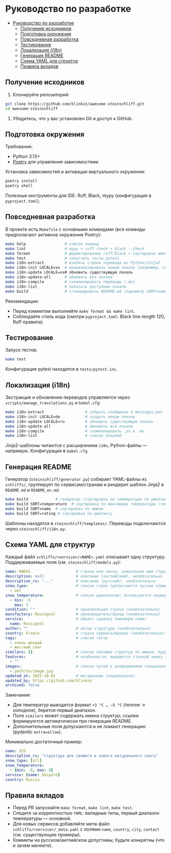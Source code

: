 # Руководство по разработке

- [Руководство по разработке](#руководство-по-разработке)
  - [ Получение исходников](#-получение-исходников)
  - [ Подготовка окружения](#-подготовка-окружения)
  - [ Повседневная разработка](#-повседневная-разработка)
  - [ Тестирование](#-тестирование)
  - [ Локализация (i18n)](#-локализация-i18n)
  - [ Генерация README](#-генерация-readme)
  - [ Схема YAML для структур](#-схема-yaml-для-структур)
  - [ Правила вкладов](#-правила-вкладов)

## <a name="get"></a> Получение исходников

1. Клонируйте репозиторий:

```bash
git clone https://github.com/klinkin/awesome-steinschliff.git
cd awesome-steinschliff
```

1. Убедитесь, что у вас установлен Git и доступ к GitHub.

## <a name="setup"></a> Подготовка окружения

Требования:

- Python 3.13+
- [Poetry](https://python-poetry.org/) для управления зависимостями

Установка зависимостей и активация виртуального окружения:

```bash
poetry install
poetry shell
```

Полезные инструменты для IDE: Ruff, Black, mypy (конфигурация в `pyproject.toml`).

## <a name="dev"></a> Повседневная разработка

В проекте есть `Makefile` с основными командами (все команды предполагают активное окружение Poetry):

```bash
make help                 # список команд
make lint                 # mypy + ruff check + black --check
make format               # форматирование ruff/black + сортировка импортов
make test                 # запустить тесты pytest
make i18n-extract         # извлечь строки перевода из Python/Jinja2
make i18n-init LOCALE=xx  # инициализировать новую локаль (например, LOCALE=de)
make i18n-update LOCALE=xx# обновить существующую локаль
make i18n-update-all      # обновить все локали
make i18n-compile         # скомпилировать переводы (.mo)
make i18n-list            # показать доступные локали
make build                # сгенерировать README.md (параметр SORT=name|snow_type|service|temperature|rating|country)
```

Рекомендации:

- Перед коммитом выполняйте `make format && make lint`.
- Соблюдайте стиль кода (смотри `pyproject.toml`: Black line-length 120, Ruff правила).

## <a name="test"></a> Тестирование

Запуск тестов:

```bash
make test
```

Конфигурация pytest находится в `tests/pytest.ini`.

## <a name="i18n"></a> Локализация (i18n)

Экстракция и обновление переводов управляется через `scripts/manage_translations.py` и `babel.cfg`:

```bash
make i18n-extract                  # собрать сообщения в messages.pot
make i18n-init LOCALE=de           # создать новую локаль
make i18n-update LOCALE=ru         # обновить существующую локаль
make i18n-update-all               # обновить все локали
make i18n-compile                  # скомпилировать .po в .mo
make i18n-list                     # список локалей
```

Jinja2-шаблоны читаются с расширением `i18n`, Python-файлы — напрямую. Конфигурация в `babel.cfg`.

## <a name="readme"></a> Генерация README

Генератор (`steinschliff/generator.py`) собирает YAML-файлы из `schliffs/`, группирует по сервисам/странам и рендерит шаблон Jinja2 в `README.md` и `README_en.md`:

```bash
make build            # генератор (сортировка по температуре по умолчанию)
make build SORT=temperature  # сортировка по максимуму температуры (теплые сверху)
make build SORT=name  # сортировка по имени
make build SORT=rating # сортировка по рейтингу
```

Шаблоны находятся в `steinschliff/templates/`. Переводы подключаются через `steinschliff/i18n.py`.

## <a name="yaml"></a> Схема YAML для структур

Каждый файл `schliffs/<service>/<NAME>.yaml` описывает одну структуру. Поддерживаемые поля (см. `steinschliff/models.py`):

```yaml
name: RW691                    # строка или число, уникальное имя структуры
description: null              # описание (английский), необязательно
description_ru: "..."          # описание (русский), необязательно
snow_type:                     # список строк (допускаются пустые элементы, будут отфильтрованы)
  - wet
snow_temperature:              # список диапазонов; используется первый элемент
  - min: -5
    max: 3
condition: ""                  # произвольная строка (необязательно)
manufactory: Rossignol         # производитель/бренд (необязательно)
service:                       # объект сервиса (минимум name)
  name: Rossignol
author: ""                     # автор структуры (необязательно)
country: France                # страна сервиса/бренда (необязательно)
tags:                          # список тегов
  - очень мокрый
  - жесткий снег
similars: []                   # список похожих структур по имени; будут превращены в ссылки
features:                      # особенности; выводятся строкой через запятую
  - ""
images:                        # список путей к изображениям (опционально)
  - path/to/image.jpg
updated_at: 2025-10-01         # метаданные (опционально)
updated_by: https://github.com/klinkin
archived: false
```

Замечания:

- Для температур выводится формат `+3 °C … –5 °C` (теплое → холодное), берется первый диапазон.
- Поле `similars` может содержать имена структур; ссылки формируются автоматически при генерации README.
- Дополнительные поля допускаются и не ломают генерацию (pydantic `extra=allow`).

Минимально достаточный пример:

```yaml
name: X25
description_ru: "структура для свежего и нового натурального снега"
snow_type: [all]
snow_temperature:
  - {min: -8, max: 0}
service: {name: Skipole}
country: Russia
```

## <a name="contributing"></a> Правила вкладов

- Перед PR запускайте `make format`, `make lint`, `make test`.
- Следите за корректностью `YAML`: валидные типы, первый диапазон температуры — основной.
- Для новых сервисов добавляйте мета-файл `schliffs/<service>/_meta.yaml` с полями `name`, `country`, `city`, `contact` (см. существующие примеры).
- Коммиты на русском/английском допустимы; будьте конкретны (что и зачем меняете).
